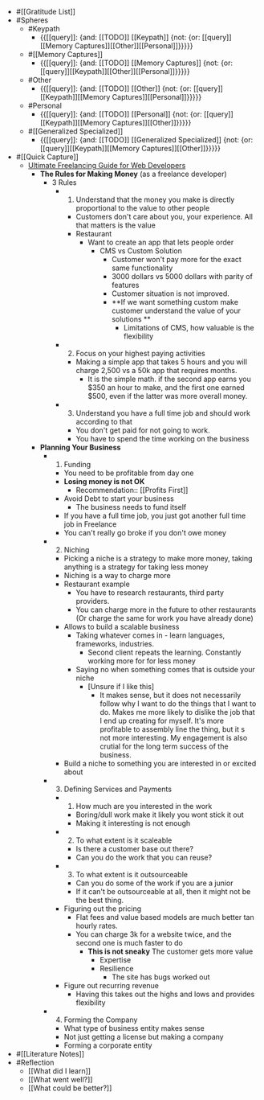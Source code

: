 - #[[Gratitude List]] 
- #Spheres 
    - #Keypath
        - {{[[query]]: {and: [[TODO]] [[Keypath]] {not: {or: [[query]][[Memory Captures]][[Other]][[Personal]]}}}}}
    - #[[Memory Captures]]
        - {{[[query]]: {and: [[TODO]] [[Memory Captures]] {not: {or: [[query]][[Keypath]][[Other]][[Personal]]}}}}}
    - #Other
        - {{[[query]]: {and: [[TODO]] [[Other]] {not: {or: [[query]][[Keypath]][[Memory Captures]][[Personal]]}}}}}
    - #Personal
        - {{[[query]]: {and: [[TODO]] [[Personal]] {not: {or: [[query]][[Keypath]][[Memory Captures]][[Other]]}}}}}
    - #[[Generalized Specialized]]
        - {{[[query]]: {and: [[TODO]] [[Generalized Specialized]] {not: {or: [[query]][[Keypath]][[Memory Captures]][[Other]]}}}}}
- #[[Quick Capture]]
    - [Ultimate Freelancing Guide for Web Developers](https://www.youtube.com/watch?v=4TIvB8zDFio)
        - **The Rules for Making Money** (as a freelance developer)
            - 3 Rules
                - 1. Understand that the money you make is directly proportional to the value to other people
                    - Customers don't care about you, your experience. All that matters is the value
                    - Restaurant
                        - Want to create an app that lets people order
                            - CMS vs Custom Solution
                                - Customer won't pay more for the exact same functionality
                                - 3000 dollars vs 5000 dollars with parity of features
                                - Customer situation is not improved. 
                                - **If we want something custom make customer understand the value of your solutions **
                                    - Limitations of CMS, how valuable is the flexibility
                - 2. Focus on your highest paying activities
                    - Making a simple app that takes 5 hours and you will charge 2,500 vs a 50k app that requires months. 
                        - It is the simple math. if the second app earns you $350 an hour to make, and the first one earned $500, even if the latter was more overall money.
                - 3. Understand you have a full time job and should work according to that
                    - You don't get paid for not going to work. 
                    - You have to spend the time working on the business
        - **Planning Your Business**
            - 1. Funding
                - You need to be profitable from day one
                - **Losing money is not OK**
                    - Recommendation:: [[Profits First]]
                - Avoid Debt to start your business
                    - The business needs to fund itself
                - If you have a full time job, you just got another full time job in Freelance
                - You can't really go broke if you don't owe money
            - 2. Niching
                - Picking a niche is a strategy to make more money, taking anything is a strategy for taking less money
                - Niching is a way to charge more
                - Restaurant example
                    - You have to research restaurants, third party providers.
                    - You can charge more in the future to other restaurants (Or charge the same for work you have already done)
                - Allows to build a scalable business
                    - Taking whatever comes in - learn languages, frameworks, industries.
                        - Second client repeats the learning. Constantly working more for for less money
                    - Saying no when something comes that is outside your niche
                        - [Unsure if I like this]
                            - It makes sense, but it does not necessarily follow why I want to do the things that I want to do. Makes me more likely to dislike the job that I end up creating for myself. It's more profitable to assembly line the thing, but it s not more interesting. My engagement is also crutial for the long term success of the business. 
                - Build a niche to something you are interested in or excited about
            - 3. Defining Services and Payments
                - 1. How much are you interested in the work
                    - Boring/dull work make it likely you wont stick it out
                    - Making it interesting is not enough
                - 2. To what extent is it scaleable
                    - Is there a customer base out there?
                    - Can you do the work that you can reuse?
                - 3. To what extent is it outsourceable
                    - Can you do some of the work if you are a junior
                    - If it can't be outsourceable at all, then it might not be the best thing.
                - Figuring out the pricing
                    - Flat fees and value based models are much better tan hourly rates.
                    - You can charge 3k for a website twice, and the second one is much faster to do
                        - **This is not sneaky** The customer gets more value
                            - Expertise
                            - Resilience
                                - The site has bugs worked out
                - Figure out recurring revenue
                    - Having this takes out the highs and lows and provides flexibility
            - 4. Forming the Company
                - What type of business entity makes sense
                - Not just getting a license but making a company
                - Forming a corporate entity
- #[[Literature Notes]]
- #Reflection
    - [[What did I learn]]
    - [[What went well?]]
    - [[What could be better?]]

